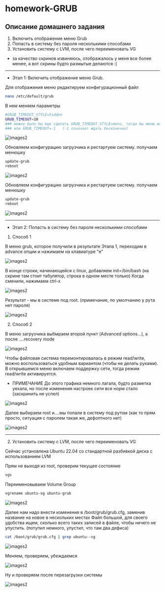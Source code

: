 # homework-GRUB

Описание домашнего задания
---
1. Включить отображение меню Grub
2. Попасть в систему без пароля несколькими способами
3. Установить систему с LVM, после чего переименовать VG

* за качество скринов извиняюсь, отображалось у меня все более менее, а вот скрины будто размытые делаются :(
---
- Этап 1: Включить отображение меню Grub.

Для отображения меню редактируем конфигурационный файл
```bash
nano /etc/default/grub
```
В нем меняем параметры
```bash
#GRUB_TIMEOUT_STYLE=hidden
GRUB_TIMEOUT=10
### можно было бы еще сделать GRUB_TIMEOUT_STYLE=menu, тогда бы меню вылезало и ожидало
### или GRUB_TIMEOUT=-1   (-1 означает ждать бесконечно)
```

![images2](./images/grub_1.png)


Обновляем конфигурацию загрузчика и рестартуем систему. получаем менюшку

```bash
update-grub
reboot
```

![images2](./images/grub_2.png)


Обновляем конфигурацию загрузчика и рестартуем систему. получаем менюшку

```bash
update-grub
reboot
```

![images2](./images/grub_2.png)

---
- Этап 2: Попасть в систему без пароля несколькими способами
1. Способ 1

В меню grub, которое получили в результате Этапа 1, переходим в advance опции и нажимаем на клавиатуре "е"

![images2](./images/grub_3.png)


В конце строки, начинающейся с linux, добавляем init=/bin/bash (на скрине там стоит табулятор, строка в одном месте только)
Когда сменили, нажимаем сtrl-x

![images2](./images/grub_4.png)

Результат - мы в системе под root. (примечание, по умолчанию у рута нет пароля)

![images2](./images/grub_5.png)

2. Способ 2

В меню загрузчика выбмраем второй пункт (Advanced options…), а после ....recovery mode

![images2](./images/grub_6.png)

Чтобы файловая система перемонтировалась в режим read/write, можно воспользоваться удобным вариантом (чтобы не делать руками).
В открывшемся меню включаем поддержку сети, тогда режим read/write активируется.
* ПРИМЕЧАНИЕ До этого графика немного лагала, будто разметка уехала, но после изменения настроек сети все норм стало (заскринить не успел)

![images2](./images/grub_7.png)


Далее выбираем root и....мы попали в систему под рутом (как то прям просто, ситуация с паролем такая же, дефолтного нет)

![images2](./images/grub_8.png)

---
2. Установить систему с LVM, после чего переименовать VG

Сейчас установлена Ubuntu 22.04 со стандартной разбивкой диска с использованием  LVM

Прям не выходя из root, проверим текущее состояние

```bash
vgs
```

Переименовываем Volume Group

```bash
vgrename ubuntu-vg ubuntu-grub
```

![images2](./images/grub_9.png)


Далее нам надо внести изменения в /boot/grub/grub.cfg, заменив название на новое в нескольких местах
Файл большой, для своего удобства ищем, сколько всего таких записей в файле, чтобы ничего не упустить. (потупил немного, упустил, что там два дефиса) 

```bash
cat /boot/grub/grub.cfg | grep ubuntu--vg
```

![images2](./images/grub_10.png)

Меняем, проверяем, убеждаемся

![images2](./images/grub_11.png)


Ну и проверяем после перезагрузки системы

![images2](./images/grub_12.png)








